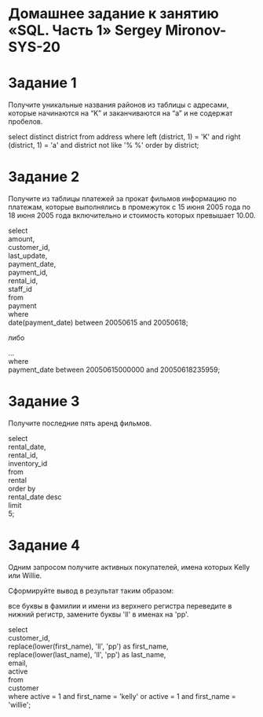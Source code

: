 # Домашнее задание к занятию «SQL. Часть 1» Sergey Mironov-SYS-20  

# Задание 1  
Получите уникальные названия районов из таблицы с адресами, которые начинаются на “K” и заканчиваются на “a” и не содержат пробелов.  

select
    distinct district
from
    address
where
    left (district, 1) = 'K' and right (district, 1) = 'a' and district not like '% %'
order by district;


# Задание 2  
Получите из таблицы платежей за прокат фильмов информацию по платежам, которые выполнялись в промежуток с 15 июня 2005 года по 18 июня 2005 года включительно и стоимость которых превышает 10.00.  

select  
    amount,  
    customer_id,  
    last_update,  
    payment_date,  
    payment_id,  
    rental_id,  
    staff_id  
from  
    payment  
where   
    date(payment_date) between 20050615 and 20050618;  

либо  

...  
where  
    payment_date between 20050615000000  and 20050618235959;  

#  Задание 3  
Получите последние пять аренд фильмов.  

select  
    rental_date,  
    rental_id,  
    inventory_id  
from  
    rental  
order by  
    rental_date desc  
limit  
    5;  

# Задание 4  
Одним запросом получите активных покупателей, имена которых Kelly или Willie.  

Сформируйте вывод в результат таким образом:  

все буквы в фамилии и имени из верхнего регистра переведите в нижний регистр, замените буквы 'll' в именах на 'pp'.   

select  
    customer_id,  
    replace(lower(first_name), 'll', 'pp') as first_name,  
    replace(lower(last_name), 'll', 'pp') as last_name,  
    email,  
    active  
from  
    customer  
where active = 1 and first_name = 'kelly' or active = 1 and first_name = 'willie';  
